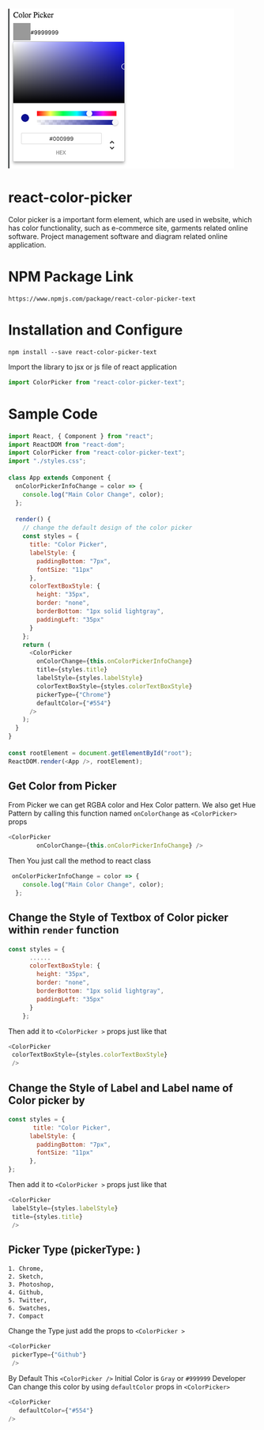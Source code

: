 ![React Color Picker](https://github.com/tariqulislam/react-color-picker/blob/master/pick_image.png)
# react-color-picker
Color picker is a important form element, which are used in website, which has color functionality, such as e-commerce site, garments related online software. Project management software and diagram related online application.

# NPM Package Link

```
https://www.npmjs.com/package/react-color-picker-text
```

# Installation and Configure

```
npm install --save react-color-picker-text
```

Import the library to jsx or js file of react application

```javascript
import ColorPicker from "react-color-picker-text";
```

# Sample Code
```javascript
import React, { Component } from "react";
import ReactDOM from "react-dom";
import ColorPicker from "react-color-picker-text";
import "./styles.css";

class App extends Component {
  onColorPickerInfoChange = color => {
    console.log("Main Color Change", color);
  };

  render() {
    // change the default design of the color picker
    const styles = {
      title: "Color Picker",
      labelStyle: {
        paddingBottom: "7px",
        fontSize: "11px"
      },
      colorTextBoxStyle: {
        height: "35px",
        border: "none",
        borderBottom: "1px solid lightgray",
        paddingLeft: "35px"
      }
    };
    return (
      <ColorPicker
        onColorChange={this.onColorPickerInfoChange}
        title={styles.title}
        labelStyle={styles.labelStyle}
        colorTextBoxStyle={styles.colorTextBoxStyle}
        pickerType={"Chrome"}
        defaultColor={"#554"}
      />
    );
  }
}

const rootElement = document.getElementById("root");
ReactDOM.render(<App />, rootElement);
```
## Get Color from Picker 
From Picker we can get RGBA color and Hex Color pattern. We also get Hue Pattern by calling this function
named `onColorChange` as `<ColorPicker>` props

```javascript
<ColorPicker
        onColorChange={this.onColorPickerInfoChange} />
```
Then You just call the method to react class
```javascript
 onColorPickerInfoChange = color => {
    console.log("Main Color Change", color);
  };
```

## Change the Style of Textbox of Color picker within `render` function

```javascript
const styles = {
      ......
      colorTextBoxStyle: {
        height: "35px",
        border: "none",
        borderBottom: "1px solid lightgray",
        paddingLeft: "35px"
      }
    };
```
Then add it to `<ColorPicker >` props just like that

```javascript
<ColorPicker
 colorTextBoxStyle={styles.colorTextBoxStyle}
 />
```

## Change the Style of Label and Label name of Color picker by

```javascript
const styles = {
       title: "Color Picker",
      labelStyle: {
        paddingBottom: "7px",
        fontSize: "11px"
      },
};
```
Then add it to `<ColorPicker >` props just like that

```javascript
<ColorPicker
 labelStyle={styles.labelStyle}
 title={styles.title}
 />
```



## Picker Type (pickerType: <props>)
```
1. Chrome,
2. Sketch,
3. Photoshop,
4. Github,
5. Twitter,
6. Swatches,
7. Compact
```
Change the Type just add the props to `<ColorPicker >`

```javascript
<ColorPicker
 pickerType={"Github"}
 />
```
By Default This `<ColorPicker />` Initial Color is `Gray` or `#999999`
Developer Can change this color by using `defaultColor` props in `<ColorPicker>`

```javascript
<ColorPicker
   defaultColor={"#554"}
/>
```

